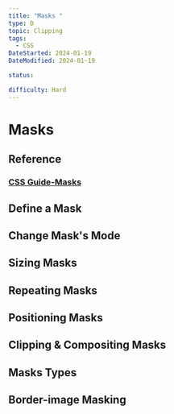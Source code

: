 ```yaml
---
title: "Masks "
type: D
topic: Clipping
tags:
  - CSS
DateStarted: 2024-01-19
DateModified: 2024-01-19

status:

difficulty: Hard
---
```


# Masks

## Reference

### [CSS Guide-Masks](bookxnotepro://opennote/?nb={bc5ae4f5-ea02-4c6a-984f-69b610a3f2ed}&book=14e53fd3a1b92c9401bd2d3ebe0cd62b&page=1425&x=119&y=83&id=4&uuid=d9976d6245ffe7642d3d90f04f821705)

## Define a Mask

## Change Mask's Mode

## Sizing Masks

## Repeating Masks

## Positioning Masks

## Clipping & Compositing Masks

## Masks Types

## Border-image Masking
